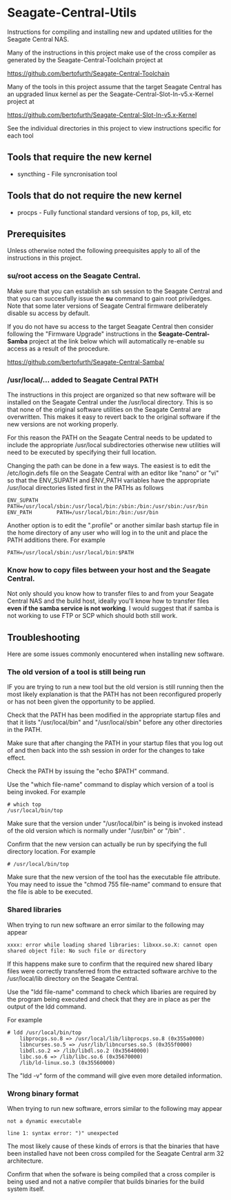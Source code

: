# Seagate-Central-Utils
Instructions for compiling and installing new and updated utilities 
for the Seagate Central NAS.

Many of the instructions in this project make use of the cross
compiler as generated by the Seagate-Central-Toolchain project
at

https://github.com/bertofurth/Seagate-Central-Toolchain

Many of the tools in this project assume that the target Seagate
Central has an upgraded linux kernel as per the 
Seagate-Central-Slot-In-v5.x-Kernel
project at

https://github.com/bertofurth/Seagate-Central-Slot-In-v5.x-Kernel

See the individual directories in this project to view instructions
specific for each tool

## Tools that require the new kernel

* syncthing - File syncronisation tool


## Tools that do not require the new kernel

* procps - Fully functional standard versions of top, ps, kill, etc


## Prerequisites
Unless otherwise noted the following preequisites apply to all of the
instructions in this project.

### su/root access on the Seagate Central.
Make sure that you can establish an ssh session to the Seagate Central
and that you can succesfully issue the **su** command to gain root
priviledges. Note that some later versions of Seagate Central firmware
deliberately disable su access by default.

If you do not have su access to the target Seagate Central then consider
following the "Firmware Upgrade" instructions in the 
**Seagate-Central-Samba** project at the link below which will
automatically re-enable su access as a result of the procedure.

https://github.com/bertofurth/Seagate-Central-Samba/

### /usr/local/... added to Seagate Central PATH
The instructions in this project are organized so that new software
will be installed on the Seagate Central under the /usr/local directory.
This is so that none of the original software utilities on the 
Seagate Central are overwritten. This makes it easy to revert back to the 
original software if the new versions are not working properly.

For this reason the PATH on the Seagate Central needs to be updated to
include the appropriate /usr/local subdirectories otherwise new
utilities will need to be executed by specifying their full location.

Changing the path can be done in a few ways. The easiest is to
edit the /etc/login.defs file on the Seagate Central with an editor
like "nano" or "vi" so that the ENV_SUPATH and ENV_PATH variables 
have the appropriate /usr/local directories listed first in the PATHs
as follows

    ENV_SUPATH      PATH=/usr/local/sbin:/usr/local/bin:/sbin:/bin:/usr/sbin:/usr/bin
    ENV_PATH        PATH=/usr/local/bin:/bin:/usr/bin

Another option is to edit the ".profile" or another similar bash startup
file in the home directory of any user who will log in to the unit
and place the PATH additions there. For example

    PATH=/usr/local/sbin:/usr/local/bin:$PATH

### Know how to copy files between your host and the Seagate Central. 
Not only should you know how to transfer files to and from your 
Seagate Central NAS and the build host, ideally you'll know how
to transfer files **even if the samba service is not working**. I 
would suggest that if samba is not working to use FTP or SCP which
should both still work.

## Troubleshooting
Here are some issues commonly enocuntered when installing new
software.

### The old version of a tool is still being run
IF you are trying to run a new tool but the old version is still
running then the most likely explanation is that the PATH has not
been reconfigured properly or has not been given the opportunity 
to be applied.

Check that the PATH has been modified in the appropriate startup
files and that it lists "/usr/local/bin" and "/usr/local/sbin" before
any other directories in the PATH.

Make sure that after changing the PATH in your startup files that you 
log out of and then back into the ssh session in order for the changes 
to take effect.

Check the PATH by issuing the "echo $PATH" command. 

Use the "which file-name" command to display which version of a tool is 
being invoked. For example
  
    # which top
    /usr/local/bin/top
  
Make sure that the version under "/usr/local/bin" is being is invoked 
instead of the old version which is normally under "/usr/bin" or "/bin" .
   
Confirm that the new version can actually be run by specifying the full
directory location. For example

    # /usr/local/bin/top

Make sure that the new version of the tool has the executable file 
attribute. You may need to issue the "chmod 755 file-name" command 
to ensure that the file is able to be executed.

### Shared libraries
When trying to run new software an error similar to the following may
appear

    xxxx: error while loading shared libraries: libxxx.so.X: cannot open shared object file: No such file or directory

If this happens make sure to confirm that the required new shared libary
files were correctly transferred from the extracted software archive to
the /usr/local/lib directory on the Seagate Central.

Use the "ldd file-name" command to check which libaries are required by 
the program being executed and check that they are in place as per the 
output of the ldd command.

For example

    # ldd /usr/local/bin/top
        libprocps.so.8 => /usr/local/lib/libprocps.so.8 (0x355a0000)
        libncurses.so.5 => /usr/lib/libncurses.so.5 (0x355f0000)
        libdl.so.2 => /lib/libdl.so.2 (0x35640000)
        libc.so.6 => /lib/libc.so.6 (0x35670000)
        /lib/ld-linux.so.3 (0x35560000)

The "ldd -v" form of the command will give even more detailed information.

### Wrong binary format
When trying to run new software, errors similar to the following may
appear

    not a dynamic executable
    
    line 1: syntax error: ")" unexpected
    
The most likely cause of these kinds of errors is that the binaries that
have been installed have not been cross compiled for the Seagate Central
arm 32 architecture.

Confirm that when the sofware is being compiled that a cross compiler is
being used and not a native compiler that builds binaries for the 
build system itself.

    
